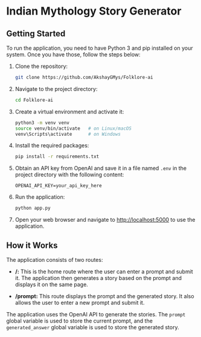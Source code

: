 # Indian Mythology Story Generator

## Getting Started

To run the application, you need to have Python 3 and pip installed on your system. Once you have those, follow the steps below:

1. Clone the repository:
    ```bash
    git clone https://github.com/AkshayGMys/Folklore-ai
    ```

2. Navigate to the project directory:
    ```bash
    cd Folklore-ai
    ```

3. Create a virtual environment and activate it:
    ```bash
    python3 -m venv venv
    source venv/bin/activate   # on Linux/macOS
    venv\Scripts\activate      # on Windows
    ```

4. Install the required packages:
    ```bash
    pip install -r requirements.txt
    ```

5. Obtain an API key from OpenAI and save it in a file named `.env` in the project directory with the following content:
    ```
    OPENAI_API_KEY=your_api_key_here
    ```

6. Run the application:
    ```bash
    python app.py
    ```

7. Open your web browser and navigate to [http://localhost:5000](http://localhost:5000) to use the application.

## How it Works

The application consists of two routes:

- **/:** This is the home route where the user can enter a prompt and submit it. The application then generates a story based on the prompt and displays it on the same page.
  
- **/prompt:** This route displays the prompt and the generated story. It also allows the user to enter a new prompt and submit it.

The application uses the OpenAI API to generate the stories. The `prompt` global variable is used to store the current prompt, and the `generated_answer` global variable is used to store the generated story.

